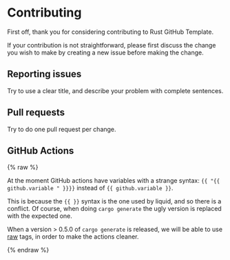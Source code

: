# Contributing

First off, thank you for considering contributing to Rust GitHub Template.

If your contribution is not straightforward, please first discuss the change you
wish to make by creating a new issue before making the change.

## Reporting issues

Try to use a clear title, and describe your problem with complete sentences.

## Pull requests

Try to do one pull request per change.

## GitHub Actions

{% raw  %}

At the moment GitHub actions have variables with a strange syntax:
`{{ "{{ github.variable " }}}}` instead of `{{ github.variable }}`.

This is because the `{{ }}` syntax is the one used by liquid, and so there is a conflict.
Of course, when doing `cargo generate` the ugly version is replaced with the expected
one.

When a version > 0.5.0 of `cargo generate` is released, we will be able to use
[raw](https://shopify.github.io/liquid/tags/raw/) tags, in order to make the
actions cleaner.

{% endraw  %}
